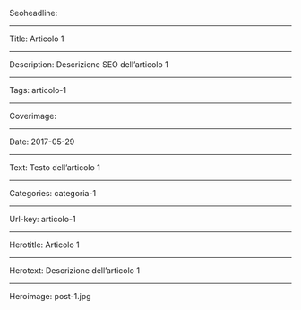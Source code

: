 Seoheadline: 

----

Title: Articolo 1

----

Description: Descrizione SEO dell’articolo 1

----

Tags: articolo-1

----

Coverimage: 

----

Date: 2017-05-29

----

Text: Testo dell’articolo 1

----

Categories: categoria-1

----

Url-key: articolo-1

----

Herotitle: Articolo 1

----

Herotext: Descrizione dell’articolo 1

----

Heroimage: post-1.jpg